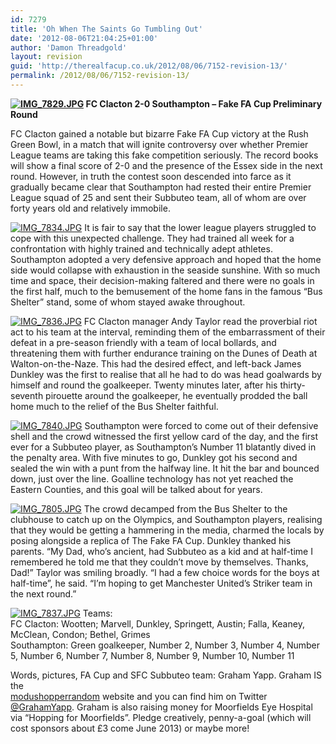 ```yaml
---
id: 7279
title: 'Oh When The Saints Go Tumbling Out'
date: '2012-08-06T21:04:25+01:00'
author: 'Damon Threadgold'
layout: revision
guid: 'http://therealfacup.co.uk/2012/08/06/7152-revision-13/'
permalink: /2012/08/06/7152-revision-13/
---
```


**[![IMG_7829.JPG](http://lh4.ggpht.com/-7uWGTGgYKYQ/UCARLSeSIUI/AAAAAAAABnc/ku7gUr1KUxE/h320/IMG_7829.JPG)](http://lh4.ggpht.com/-7uWGTGgYKYQ/UCARLSeSIUI/AAAAAAAABnc/ku7gUr1KUxE/w800/IMG_7829.JPG) FC Clacton 2-0 Southampton – Fake FA Cup Preliminary Round**

FC Clacton gained a notable but bizarre Fake FA Cup victory at the Rush Green Bowl, in a match that will ignite controversy over whether Premier League teams are taking this fake competition seriously. The record books will show a final score of 2-0 and the presence of the Essex side in the next round. However, in truth the contest soon descended into farce as it gradually became clear that Southampton had rested their entire Premier League squad of 25 and sent their Subbuteo team, all of whom are over forty years old and relatively immobile.

[![IMG_7834.JPG](http://lh3.ggpht.com/-28WZtILh26k/UCAROFoW8XI/AAAAAAAABno/_ZJpx-_btqk/h320/IMG_7834.JPG)](http://lh3.ggpht.com/-28WZtILh26k/UCAROFoW8XI/AAAAAAAABno/_ZJpx-_btqk/w800/IMG_7834.JPG) It is fair to say that the lower league players struggled to cope with this unexpected challenge. They had trained all week for a confrontation with highly trained and technically adept athletes. Southampton adopted a very defensive approach and hoped that the home side would collapse with exhaustion in the seaside sunshine. With so much time and space, their decision-making faltered and there were no goals in the first half, much to the bemusement of the home fans in the famous “Bus Shelter” stand, some of whom stayed awake throughout.

[![IMG_7836.JPG](http://lh6.ggpht.com/-4H1dN29enuk/UCARRnmr6xI/AAAAAAAABoI/WyGrNsoYIrc/h320/IMG_7836.JPG)](http://lh6.ggpht.com/-4H1dN29enuk/UCARRnmr6xI/AAAAAAAABoI/WyGrNsoYIrc/w800/IMG_7836.JPG) FC Clacton manager Andy Taylor read the proverbial riot act to his team at the interval, reminding them of the embarrassment of their defeat in a pre-season friendly with a team of local bollards, and threatening them with further endurance training on the Dunes of Death at Walton-on-the-Naze. This had the desired effect, and left-back James Dunkley was the first to realise that all he had to do was head goalwards by himself and round the goalkeeper. Twenty minutes later, after his thirty-seventh pirouette around the goalkeeper, he eventually prodded the ball home much to the relief of the Bus Shelter faithful.

[![IMG_7840.JPG](http://lh3.ggpht.com/-OCN9FHeMRzU/UCARR1YzMAI/AAAAAAAABoE/3gUTQEp5IBM/h320/IMG_7840.JPG)](http://lh3.ggpht.com/-OCN9FHeMRzU/UCARR1YzMAI/AAAAAAAABoE/3gUTQEp5IBM/w800/IMG_7840.JPG) Southampton were forced to come out of their defensive shell and the crowd witnessed the first yellow card of the day, and the first ever for a Subbuteo player, as Southampton’s Number 11 blatantly dived in the penalty area. With five minutes to go, Dunkley got his second and sealed the win with a punt from the halfway line. It hit the bar and bounced down, just over the line. Goalline technology has not yet reached the Eastern Counties, and this goal will be talked about for years.

[![IMG_7805.JPG](http://lh6.ggpht.com/-rp4WDAcxtVM/UCARG12yNHI/AAAAAAAABnE/iM-iQaqtgO4/h320/IMG_7805.JPG)](http://lh6.ggpht.com/-rp4WDAcxtVM/UCARG12yNHI/AAAAAAAABnE/iM-iQaqtgO4/w800/IMG_7805.JPG) The crowd decamped from the Bus Shelter to the clubhouse to catch up on the Olympics, and Southampton players, realising that they would be getting a hammering in the media, charmed the locals by posing alongside a replica of The Fake FA Cup. Dunkley thanked his parents. “My Dad, who’s ancient, had Subbuteo as a kid and at half-time I remembered he told me that they couldn’t move by themselves. Thanks, Dad!” Taylor was smiling broadly. “I had a few choice words for the boys at half-time”, he said. “I’m hoping to get Manchester United’s Striker team in the next round.”

[![IMG_7837.JPG](http://lh5.ggpht.com/-9ZjmEQ7NfU8/UCARRPyU8HI/AAAAAAAABoA/9s8_hNOB7OU/h320/IMG_7837.JPG)](http://lh5.ggpht.com/-9ZjmEQ7NfU8/UCARRPyU8HI/AAAAAAAABoA/9s8_hNOB7OU/w800/IMG_7837.JPG) Teams:  
FC Clacton: Wootten; Marvell, Dunkley, Springett, Austin; Falla, Keaney, McClean, Condon; Bethel, Grimes  
Southampton: Green goalkeeper, Number 2, Number 3, Number 4, Number 5, Number 6, Number 7, Number 8, Number 9, Number 10, Number 11

Words, pictures, FA Cup and SFC Subbuteo team: Graham Yapp. Graham IS the  
[modushopperrandom](http://modushopperrandom.blogspot.co.uk/) website and you can find him on Twitter [@GrahamYapp](https://twitter.com/GrahamYapp). Graham is also raising money for Moorfields Eye Hospital via “Hopping for Moorfields”. Pledge creatively, penny-a-goal (which will cost sponsors about £3 come June 2013) or maybe more!